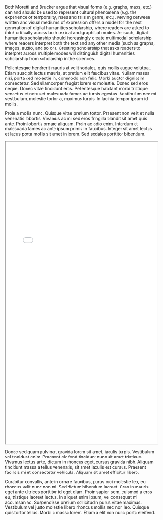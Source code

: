 

 Both Moretti and Drucker argue that visual forms (e.g. graphs, maps, etc.) can and should be used to represent cultural phenomena (e.g. the experience of temporality, rises and falls in genre, etc.). Moving between written and visual mediums of expression offers a model for the next generation of digital humanities scholarship, where readers are asked to think critically across both textual and graphical modes. As such, digital humanities scholarship should increasingly create multimodal scholarship where readers interpret both the text and any other media (such as graphs, images, audio, and so on). Creating scholarship that asks readers to interpret across multiple modes will distinguish digital humanities scholarship from scholarship in the sciences. 

Pellentesque hendrerit mauris at velit sodales, quis mollis augue volutpat. Etiam suscipit lectus mauris, at pretium elit faucibus vitae. Nullam massa nisi, porta sed molestie in, commodo non felis. Morbi auctor dignissim consectetur. Sed ullamcorper feugiat lorem et molestie. Donec sed eros neque. Donec vitae tincidunt eros. Pellentesque habitant morbi tristique senectus et netus et malesuada fames ac turpis egestas. Vestibulum nec mi vestibulum, molestie tortor a, maximus turpis. In lacinia tempor ipsum id mollis. 

Proin a mollis nunc. Quisque vitae pretium tortor. Praesent non velit et nulla venenatis lobortis. Vivamus ac mi sed eros fringilla blandit sit amet quis ante. Proin lobortis ornare aliquam. Proin ac odio enim. Interdum et malesuada fames ac ante ipsum primis in faucibus. Integer sit amet lectus et lacus porta mollis sit amet in lorem. Sed sodales porttitor bibendum. 

<!--	Exported from Voyant Tools (voyant-tools.org).
The iframe src attribute below uses a relative protocol to better function with both
http and https sites, but if you're embedding this into a local web page (file protocol)
you should add an explicit protocol (https if you're using voyant-tools.org, otherwise
it depends on this server.
Feel free to change the height and width values or other styling below: -->
<!--
<iframe style='width: 477px; height: 397px;' src='https://voyant-tools.org/tool/Trends/?query=culture&query=cultural&corpus=40da2583daca4c2db1ab49b9ae4d94aa'></iframe>
-->

<iframe style= "width: 100%; height: 1000px;" src="index.html"></iframe>

Donec sed quam pulvinar, gravida lorem sit amet, iaculis turpis. Vestibulum vel tincidunt enim. Praesent eleifend tincidunt nunc sit amet tristique. Vivamus lectus ante, dictum in rhoncus eget, cursus gravida nibh. Aliquam tincidunt massa a tellus venenatis, sit amet iaculis est cursus. Praesent facilisis mi et consectetur vehicula. Aliquam sit amet efficitur libero. 

Curabitur convallis, ante in ornare faucibus, purus orci molestie leo, eu rhoncus velit nunc non mi. Sed dictum bibendum laoreet. Cras in mauris eget ante ultrices porttitor id eget diam. Proin sapien sem, euismod a eros eu, tristique laoreet lectus. In aliquet enim ipsum, vel consequat mi accumsan ac. Suspendisse pretium sollicitudin purus vitae maximus. Vestibulum vel justo molestie libero rhoncus mollis nec non leo. Quisque quis tortor tellus. Morbi a massa lorem. Etiam a elit non nunc porta eleifend. 
